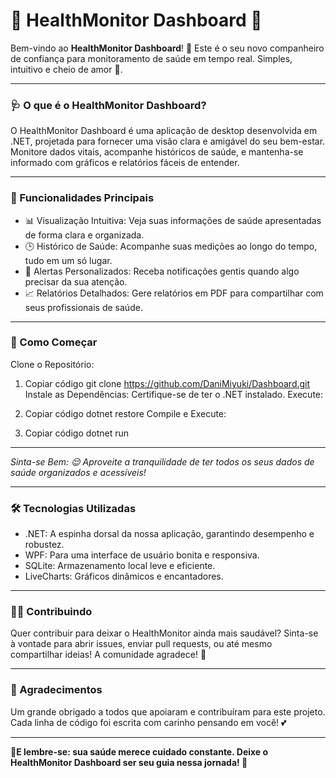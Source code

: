 # 🌟 HealthMonitor Dashboard 🌟


Bem-vindo ao **HealthMonitor Dashboard**! 🎉 Este é o seu novo companheiro de confiança para monitoramento de saúde em tempo real. Simples, intuitivo e cheio de amor 💖.

---

### 🩺 O que é o HealthMonitor Dashboard?
O HealthMonitor Dashboard é uma aplicação de desktop desenvolvida em .NET, projetada para fornecer uma visão clara e amigável do seu bem-estar. Monitore dados vitais, acompanhe históricos de saúde, e mantenha-se informado com gráficos e relatórios fáceis de entender.

---

### 🌟 Funcionalidades Principais
- 📊 Visualização Intuitiva: Veja suas informações de saúde apresentadas de forma clara e organizada.
- 🕒 Histórico de Saúde: Acompanhe suas medições ao longo do tempo, tudo em um só lugar.
- 💬 Alertas Personalizados: Receba notificações gentis quando algo precisar da sua atenção.
- 📈 Relatórios Detalhados: Gere relatórios em PDF para compartilhar com seus profissionais de saúde.
  
---
 
### 🚀 Como Começar
Clone o Repositório:

1. Copiar código
git clone https://github.com/DaniMiyuki/Dashboard.git
Instale as Dependências: Certifique-se de ter o .NET instalado. Execute:

2. Copiar código
dotnet restore
Compile e Execute:

3. Copiar código
dotnet run

---
 
*Sinta-se Bem: 😌 Aproveite a tranquilidade de ter todos os seus dados de saúde organizados e acessíveis!*

---
 
### 🛠️ Tecnologias Utilizadas
- .NET: A espinha dorsal da nossa aplicação, garantindo desempenho e robustez.
- WPF: Para uma interface de usuário bonita e responsiva.
- SQLite: Armazenamento local leve e eficiente.
- LiveCharts: Gráficos dinâmicos e encantadores.

---

### 👩‍💻 Contribuindo
Quer contribuir para deixar o HealthMonitor ainda mais saudável? Sinta-se à vontade para abrir issues, enviar pull requests, ou até mesmo compartilhar ideias! A comunidade agradece! 🙌

 ---
 
### 🧡 Agradecimentos
Um grande obrigado a todos que apoiaram e contribuíram para este projeto. Cada linha de código foi escrita com carinho pensando em você! 💕


---
 

**🔔E lembre-se: sua saúde merece cuidado constante. Deixe o HealthMonitor Dashboard ser seu guia nessa jornada! 🌱**
